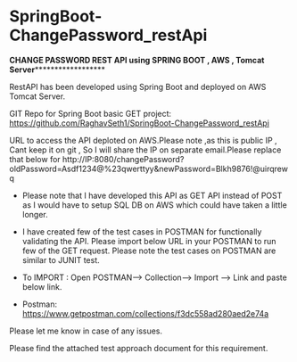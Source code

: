 # SpringBoot-ChangePassword_restApi
********CHANGE PASSWORD REST API using SPRING BOOT , AWS , Tomcat Server**************************

RestAPI has been developed using Spring Boot and deployed on AWS Tomcat Server.

GIT Repo for Spring Boot basic GET project: https://github.com/RaghavSeth1/SpringBoot-ChangePassword_restApi 

URL to access the API deploted on AWS.Please note ,as this is public IP , Cant keep it on git , So I will share the IP on separate email.Please replace that below for <IP>
http://IP:8080/changePassword?oldPassword=Asdf1234@%23qwerttyy&newPassword=Blkh9876!@uirqrewq


- Please note that I have developed this API as GET API instead of POST as I would have to setup SQL DB on AWS which could have taken a little longer.

- I have created few of the test cases in POSTMAN for functionally validating the API. Please import below URL in your POSTMAN to run few of the GET request. Please note the test cases on POSTMAN are similar to JUNIT test.

- To IMPORT : Open POSTMAN--> Collection--> Import --> Link and paste below link.

- Postman: https://www.getpostman.com/collections/f3dc558ad280aed2e74a

Please let me know in case of any issues.

Please find the attached test approach document for this requirement.
